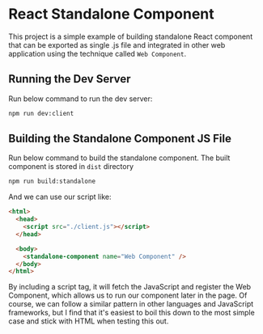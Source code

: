 # React Standalone Component

This project is a simple example of building standalone React component that can be exported as single .js file and integrated in other web application using the technique called `Web Component`.

## Running the Dev Server

Run below command to run the dev server:

```sh
npm run dev:client
```

## Building the Standalone Component JS File

Run below command to build the standalone component. The built component is stored in `dist` directory

```sh
npm run build:standalone
```

And we can use our script like:

```html
<html>
  <head>
    <script src="./client.js"></script>
  </head>

  <body>
    <standalone-component name="Web Component" />
  </body>
</html>
```

By including a script tag, it will fetch the JavaScript and register the Web Component, which allows us to run our component later in the page. Of course, we can follow a similar pattern in other languages and JavaScript frameworks, but I find that it's easiest to boil this down to the most simple case and stick with HTML when testing this out.
